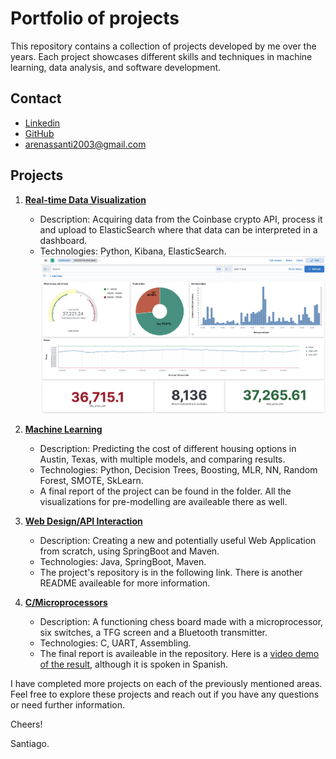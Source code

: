 # Portfolio of projects

This repository contains a collection of projects developed by me over the years. Each project showcases different skills and techniques in machine learning, data analysis, and software development.

## Contact 
- [Linkedin](https://www.linkedin.com/in/santiago-arenas-martin/)
- [GitHub](https://github.com/SantiagoArenas)
- arenassanti2003@gmail.com

## Projects

1. **[Real-time Data Visualization](Real-time_Data_Visualization/Coinbase.ipynb)** 
    - Description: Acquiring data from the Coinbase crypto API, process it and upload to ElasticSearch where that data can be interpreted in a dashboard.
    - Technologies: Python, Kibana, ElasticSearch.
![Coinbase Dashboard](img/coinbaseDashboard.png)

2. **[Machine Learning](Machine_Learning)** 
    - Description: Predicting the cost of different housing options in Austin, Texas, with multiple models, and comparing results.
    - Technologies: Python, Decision Trees, Boosting, MLR, NN, Random Forest, SMOTE, SkLearn.
    - A final report of the project can be found in the folder. All the visualizations for pre-modelling are availeable there as well.

3. **[Web Design/API Interaction](https://github.com/SantiagoArenas/FinalProjectTAP)** 
    - Description: Creating a new and potentially useful Web Application from scratch, using SpringBoot and Maven.
    - Technologies: Java, SpringBoot, Maven.
    - The project's repository is in the following link. There is another README availeable for more information.

4. **[C/Microprocessors](C)** 
    - Description: A functioning chess board made with a microprocessor, six switches, a TFG screen and a Bluetooth transmitter.
    - Technologies: C, UART, Assembling.
    - The final report is availeable in the repository. Here is a [video demo of the result](https://drive.google.com/file/d/1LYFAY7hxjtgApthc-28HQb5enJLajtjB/view?pli=1), although it is spoken in Spanish.   

I have completed more projects on each of the previously mentioned areas. Feel free to explore these projects and reach out if you have any questions or need further information. 

Cheers!

Santiago.
